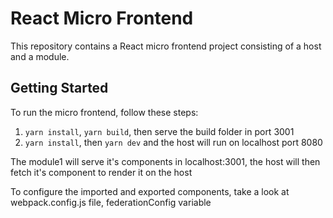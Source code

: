 # React Micro Frontend

This repository contains a React micro frontend project consisting of a host and a module.

## Getting Started

To run the micro frontend, follow these steps:

1. `yarn install`, `yarn build`, then serve the build folder in port 3001
2. `yarn install`, then `yarn dev` and the host will run on localhost port 8080

The module1 will serve it's components in localhost:3001, the host will then fetch it's component to render it on the host

To configure the imported and exported components, take a look at webpack.config.js file, federationConfig variable
